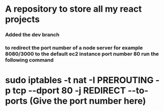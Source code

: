 # A repository to store all my react projects
### Added the dev branch
### to redirect the port number of a node server for example 8080/3000 to the default ec2 instance port number 80 run the following command
# sudo iptables -t nat -I PREROUTING -p tcp --dport 80 -j REDIRECT --to-ports (Give the port number here)
